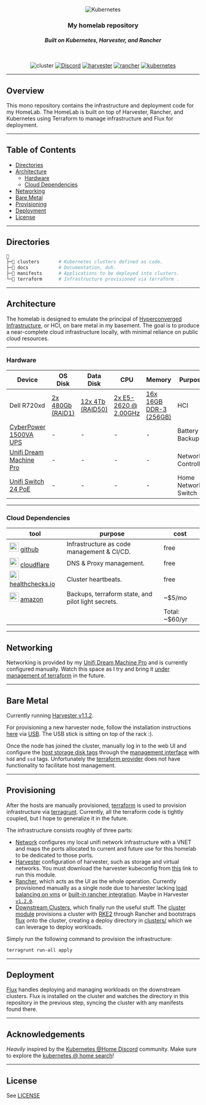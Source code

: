 <div align="center">

![Kubernetes](https://camo.githubusercontent.com/a05fb318da00bebbe807c966aa70007465738655edf9e1879f7d6ab68a55327f/68747470733a2f2f692e696d6775722e636f6d2f7031527a586a512e706e67)

### My homelab repository

#### _Built on Kubernetes, Harvester, and Rancher_

</div>

<br />

<div align="center">

![cluster](https://img.shields.io/badge/dynamic/json?color=brightgreen&label=cluster&query=%24.status&url=https%3A%2F%2Fhealthchecks.io%2Fbadge%b4308338-139b-4907-bee3-37c2da%2FiS3vfgkr-2.json&style=for-the-badge&logo=kubernetes&logoColor=white)
[![Discord](https://img.shields.io/discord/673534664354430999?style=for-the-badge&label=discord&logo=discord&logoColor=white&color=blue)](https://discord.gg/k8s-at-home)
[![harvester](https://img.shields.io/badge/harvester-v1.1.2-brightgreen?style=for-the-badge&logo=openSUSE&logoColor=white&color=blue)](https://https://harvesterhci.io/)
[![rancher](https://img.shields.io/badge/rancher-v2.7.1-brightgreen?style=for-the-badge&logo=rancher&logoColor=white&color=blue)](https://www.rancher.com)
[![kubernetes](https://img.shields.io/badge/kubernetes-v1.24.3-brightgreen?style=for-the-badge&logo=kubernetes&logoColor=white&color=blue)](https://kubernetes.io/)

</div>

---

## Overview

This mono repository contains the infrastructure and deployment code for my HomeLab. The HomeLab is built on top of Harvester, Rancher, and Kubernetes using Terraform to manage infrastructure and Flux for deployment.

---

## Table of Contents

- [Directories](#directories)
- [Architecture](#architecture)
  - [Hardware](#hardware)
  - [Cloud Dependencies](#cloud-dependencies)
- [Networking](#networking)
- [Bare Metal](#bare-metal)
- [Provisioning](#provisioning)
- [Deployment](#deployment)
- [License](#license)

---

## Directories

```sh
📁
├─📁 clusters       # Kubernetes clusters defined as code.
├─📁 docs           # Documentation, duh.
├─📁 manifests      # Applications to be deployed into clusters.
└─📁 terraform      # Infrastructure provisioned via terraform .
```

---

## Architecture

The homelab is designed to emulate the principal of [Hyperconverged Infrastructure](https://www.suse.com/products/harvester/), or HCI, on bare metal in my basement.  The goal is to produce a near-complete cloud infrastructure locally, with minimal reliance on public cloud resources.

---

### Hardware

|Device|OS Disk|Data Disk|CPU|Memory|Purpose|
|------|-------|---------|---|------|-------|
|Dell R720xd|[2x 480Gb (RAID1)](https://www.amazon.com/gp/product/B07NRP3TVN)|[12x 4Tb (RAID50)](https://www.amazon.com/gp/product/B00A45JFJS/?th=1)|[2x E5-2620 @ 2.00GHz](https://www.cpubenchmark.net/cpu.php?cpu=intel+xeon+e5-2620+%40+2.00ghz&id=1214)|[16x 16GB DDR-3 (256GB)]()|HCI|
|[CyberPower 1500VA UPS](https://www.cyberpowersystems.com/product/ups/smart-app-lcd/or1500lcdrt2u/)|-|-|-|-|Battery Backup|
|[Unifi Dream Machine Pro]()|-|-|-|-|Network Controller|
|[Unifi Switch 24 PoE]()|-|-|-|-|Home Network Switch|

---

### Cloud Dependencies

|tool|purpose|cost|
|----|-------|----|
|<img src="https://raw.githubusercontent.com/loganmarchione/homelab-svg-assets/f8baa56a7a29dec4603fa37651459234b2c693c9/assets/github-octocat.svg" width="24"> [github](https://www.github.com/)|Infrastructure as code management & CI/CD.| free |
|<img src="https://raw.githubusercontent.com/loganmarchione/homelab-svg-assets/f8baa56a7a29dec4603fa37651459234b2c693c9/assets/cloudflare.svg" width="24"> [cloudflare](https://www.cloudflare.com/)|DNS & Proxy management.| free |
|<img src="https://pbs.twimg.com/profile_images/1055543716201615365/geMDWaHV_400x400.jpg" width="24"> [healthchecks.io](https://healthchecks.io/) | Cluster heartbeats. | free |
|<img src="https://github.com/loganmarchione/homelab-svg-assets/raw/main/assets/amazonwebservices.svg" width="24"> [amazon](https://s3.console.aws.amazon.com/) | Backups, terraform state, and pilot light secrets. | ~$5/mo |
|||Total: ~$60/yr|

---

## Networking

Networking is provided by my [Unifi Dream Machine Pro](https://store.ui.com/collections/unifi-network-unifi-os-consoles/products/udm-pro) and is currently configured manually.  Watch this space as I try and bring it [under management of terraform](https://registry.terraform.io/providers/paultyng/unifi/latest) in the future.

---

## Bare Metal

Currently running [Harvester v1.1.2](https://github.com/harvester/harvester/releases/tag/v1.1.2).

For provisioning a new harvester node, follow the installation instructions [here](https://docs.harvesterhci.io/v1.1/install/iso-install) via [USB](https://docs.harvesterhci.io/v1.1/install/usb-install).  The USB stick is sitting on top of the rack :).

Once the node has joined the cluster, manually log in to the web UI and configure the [host storage disk tags](https://docs.harvesterhci.io/v1.1/host/#multi-disk-management) through the [management interface](https://rancher.tomnowak.work/) with `hdd` and `ssd` tags.  Unfortunately the [terraform provider](https://github.com/harvester/terraform-provider-harvester) does not have functionality to facilitate host management.

---

## Provisioning

After the hosts are manually provisioned, [terraform](https://www.terraform.io/) is used to provision infrastructure via [terragrunt](https://terragrunt.gruntwork.io/).  Currently, all the terraform code is tightly coupled, but I hope to generalize it in the future.

The infrastructure consists roughly of three parts:

- [Network](./terraform/network/) configures my local unifi network infrastructure with a VNET and maps the ports allocated to current and future use for this homelab to be dedicated to those ports.
- [Harvester](.terraform/harvester/) configuration of harvester, such as storage and virtual networks.  You must download the harvester kubeconfig from [this](https://192.168.10.2/dashboard/harvester/c/local/support) link to run this module.
- [Rancher](./terraform/rancher-cluster/), which acts as the UI as the whole operation.  Currently provisioned manually as a single node due to harvester lacking [load balancing on vms](https://github.com/harvester/load-balancer-harvester/pull/13) or [built-in rancher integration](https://github.com/harvester/harvester/issues/2679).  Maybe in Harvester [`v1.2.0`](https://github.com/harvester/harvester/milestone/13).
- [Downstream Clusters](./terraform/clusters), which finally run the useful stuff.  The [cluster module](./terraform/.modules/rancher-harvester-cluster) provisions a cluster with [RKE2](https://docs.rke2.io/) through Rancher and bootstraps [flux](https://fluxcd.io/) onto the cluster, creating a deploy directory in [clusters/](./clusters/) which we can leverage to deploy workloads.

Simply run the following command to provision the infrastructure:

```sh
terragrunt run-all apply
```

---

## Deployment

[Flux](https://fluxcd.io/) handles deploying and managing workloads on the downstream clusters.  Flux is installed on the cluster and watches the directory in this repository in the previous step, syncing the cluster with any manifests found there.

---

## Acknowledgements

_Heavily_ inspired by the [Kubernetes @Home Discord](https://discord.gg/k8s-at-home) community.  Make sure to explore the [kubernetes @ home search](https://nanne.dev/k8s-at-home-search/)!

---

## License

See [LICENSE](./LICENSE)
